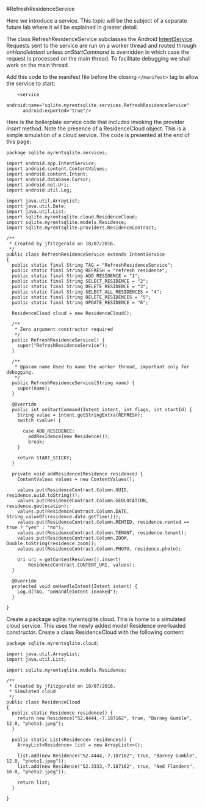 #RefreshResidenceService

Here we introduce a service. This topic will be the subject of a separate future lab where it will be explained in greater detail.

The class RefreshResidenceService subclasses the Android [IntentService](https://developer.android.com/reference/android/app/IntentService.html). Requests sent to the service are run on a worker thread and routed through *onHandleIntent* unless *onStartCommand* is overridden in which case the request is processed on the main thread. To facilitate debugging we shall work on the main thread.


Add this code to the manifest file before the closing `</manifest>` tag to allow the service to start:

```
    <service 
      android:name="sqlite.myrentsqlite.services.RefreshResidenceService"
      android:exported="true"/>
```

Here is the boilerplate service code that includes invoking the provider *insert* method. Note the presence of a ResidenceCloud object. This is a simple simulation of a cloud service. The code is presented at the end of this page.


```
package sqlite.myrentsqlite.services;

import android.app.IntentService;
import android.content.ContentValues;
import android.content.Intent;
import android.database.Cursor;
import android.net.Uri;
import android.util.Log;

import java.util.ArrayList;
import java.util.Date;
import java.util.List;
import sqlite.myrentsqlite.cloud.ResidenceCloud;
import sqlite.myrentsqlite.models.Residence;
import sqlite.myrentsqlite.providers.ResidenceContract;

/**
 * Created by jfitzgerald on 18/07/2016.
 */
public class RefreshResidenceService extends IntentService
{
  public static final String TAG = "RefreshResidenceService";
  public static final String REFRESH = "refresh residence";
  public static final String ADD_RESIDENCE = "1";
  public static final String SELECT_RESIDENCE = "2";
  public static final String DELETE_RESIDENCE = "3";
  public static final String SELECT_ALL_RESIDENCES = "4";
  public static final String DELETE_RESIDENCES = "5";
  public static final String UPDATE_RESIDENCE = "6";

  ResidenceCloud cloud = new ResidenceCloud();

  /**
   * Zero argument constructor required
   */
  public RefreshResidenceService() {
    super("RefreshResidenceService");
  }

  /**
   * @param name Used to name the worker thread, important only for debugging.
   */
  public RefreshResidenceService(String name) {
    super(name);
  }

  @Override
  public int onStartCommand(Intent intent, int flags, int startId) {
    String value = intent.getStringExtra(REFRESH);
    switch (value) {

      case ADD_RESIDENCE:
        addResidence(new Residence());
        break;
    }

    return START_STICKY;
  }

  private void addResidence(Residence residence) {
    ContentValues values = new ContentValues();

    values.put(ResidenceContract.Column.UUID, residence.uuid.toString());
    values.put(ResidenceContract.Column.GEOLOCATION, residence.geolocation);
    values.put(ResidenceContract.Column.DATE, String.valueOf(residence.date.getTime()));
    values.put(ResidenceContract.Column.RENTED, residence.rented == true ? "yes" : "no");
    values.put(ResidenceContract.Column.TENANT, residence.tenant);
    values.put(ResidenceContract.Column.ZOOM, Double.toString(residence.zoom));
    values.put(ResidenceContract.Column.PHOTO, residence.photo);

    Uri uri = getContentResolver().insert(
        ResidenceContract.CONTENT_URI, values);
  }

  @Override
  protected void onHandleIntent(Intent intent) {
    Log.d(TAG, "onHandleIntent invoked");
  }

}

```

Create a package sqlite.myrentsqlite.cloud. This is home to a simulated cloud service. This uses the newly added model Residence overloaded constructor.
Create a class ResidenceCloud with the following content:


```
package sqlite.myrentsqlite.cloud;

import java.util.ArrayList;
import java.util.List;

import sqlite.myrentsqlite.models.Residence;

/**
 * Created by jfitzgerald on 18/07/2016.
 * Simulated cloud
 */
public class ResidenceCloud
{
  public static Residence residence() {
    return new Residence("52.4444,-7.187162", true, "Barney Gumble", 12.0, "photo1.jpeg");
  }

  public static List<Residence> residences() {
    ArrayList<Residence> list = new ArrayList<>();

    list.add(new Residence("52.4444,-7.187162", true, "Barney Gumble", 12.0, "photo1.jpeg"));
    list.add(new Residence("52.3333,-7.187162", true, "Ned Flanders", 16.0, "photo2.jpeg"));

    return list;
  }

}


```